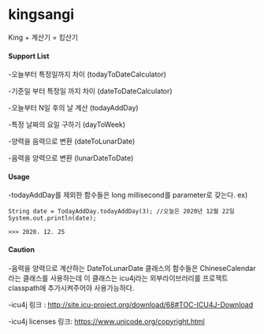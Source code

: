 # kingsangi
King + 계산기 = 킹산기



#### Support List
-오늘부터 특정일까지 차이 (todayToDateCalculator)

-기준일 부터 특정일 까지 차이 (dateToDateCalculator)

-오늘부터 N일 후의 날 계산 (todayAddDay)

-특정 날짜의 요일 구하기 (dayToWeek)

-양력을 음력으로 변환 (dateToLunarDate)

-음력을 양력으로 변환 (lunarDateToDate)

#### Usage
-todayAddDay를 제외한 함수들은 long millisecond를 parameter로 갖는다.
 ex)
```
String date = TodayAddDay.todayAddDay(3); //오늘은 2020년 12월 22일
System.out.println(date);

>>> 2020. 12. 25
```

#### Caution
-음력을 양력으로 계산하는 DateToLunarDate 클래스의 함수들은 ChineseCalendar라는 클래스를 사용하는데
 이 클래스는 icu4j라는 외부라이브러리를 프로젝트 classpath에 추가시켜주어야 사용가능하다.
 
 -icu4j 링크 : http://site.icu-project.org/download/68#TOC-ICU4J-Download
              
  
 -icu4j licenses
  링크: https://www.unicode.org/copyright.html
